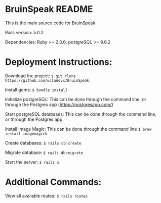 # BruinSpeak README

This is the main source code for BruinSpeak

Rails version: 5.0.2

Dependencies: Ruby >= 2.3.0, postgreSQL >= 9.6.2

# Deployment Instructions:

Download the project:
`$ git clone https://github.com/ucladevx/BruinSpeak`

Install gems:
`$ bundle install`

Initialize postgreSQL: This can be done through the command line, or through the Postgres app (https://postgresapp.com/)

Start postgreSQL databases: This can be done through the command line, or through the Postgres app

Install Image Magic: This can be done through the command line
`$ brew install imagemagick`

Create databases:
`$ rails db:create`

Migrate database:
`$ rails db:migrate`

Start the server:
`$ rails s`

# Additional Commands:

View all available routes:
`$ rails routes`
